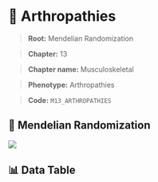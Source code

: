 # 🧪 Arthropathies

> **Root:** Mendelian Randomization

> **Chapter:** 13  

> **Chapter name:** Musculoskeletal

> **Phenotype:** Arthropathies  

> **Code:** `M13_ARTHROPATHIES`

## 🧬 Mendelian Randomization  

<img src="/MR/Figures/Forward/M13_ARTHROPATHIES.png"/>

## 📊 Data Table

<CsvTableMRF src="/MR_Data/Forward/M13_ARTHROPATHIES.csv"/>
